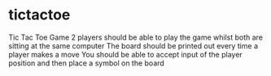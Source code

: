 # tictactoe
Tic Tac Toe Game 
2 players should be able to play the game whilst both are sitting at the same computer 
The board should be printed out every time a player makes a move 
You should be able to accept input of the player position and then place a symbol on the board 


